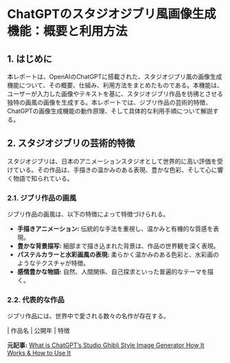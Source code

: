 # ChatGPTのスタジオジブリ風画像生成機能：概要と利用方法

## 1. はじめに

本レポートは、OpenAIのChatGPTに搭載された、スタジオジブリ風の画像生成機能について、その概要、仕組み、利用方法をまとめたものである。本機能は、ユーザーが入力した画像やテキストを基に、スタジオジブリ作品を彷彿とさせる独特の画風の画像を生成する。本レポートでは、ジブリ作品の芸術的特徴、ChatGPTの画像生成機能の動作原理、そして具体的な利用手順について解説する。

## 2. スタジオジブリの芸術的特徴

スタジオジブリは、日本のアニメーションスタジオとして世界的に高い評価を受けている。その作品は、手描きの温かみのある表現、豊かな色彩、そして心に響く物語で知られている。

### 2.1. ジブリ作品の画風

ジブリ作品の画風は、以下の特徴によって特徴づけられる。

* **手描きアニメーション:** 伝統的な手法を重視し、温かみと有機的な質感を表現。
* **豊かな背景描写:** 細部まで描き込まれた背景は、作品の世界観を深く表現。
* **パステルカラーと水彩画風の表現:** 柔らかく温かみのある色彩と、水彩画のようなテクスチャが特徴。
* **感情豊かな物語:** 自然、人間関係、自己探求といった普遍的なテーマを描く。

### 2.2. 代表的な作品

ジブリ作品には、世界中で愛される数々の名作が存在する。

| 作品名 | 公開年 | 特徴 

**元記事:** [What is ChatGPT’s Studio Ghibli Style Image Generator How It Works & How to Use It ](https://www.jagranjosh.com/general-knowledge/what-is-chatgpts-ghibli-style-image-generator-feature-and-how-does-it-work-1743077560-1)